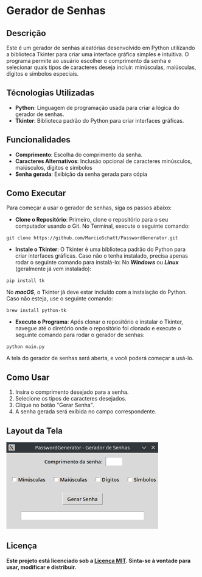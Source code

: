 # Gerador de Senhas

## Descrição

Este é um gerador de senhas aleatórias desenvolvido em Python utilizando a biblioteca Tkinter para criar uma interface gráfica simples e intuitiva. O programa permite ao usuário escolher o comprimento da senha e selecionar quais tipos de caracteres deseja incluir: minúsculas, maiúsculas, dígitos e símbolos especiais.

## Técnologias Utilizadas

- **Python**: Linguagem de programação usada para criar a lógica do gerador de senhas.
- **Tkinter**: Biblioteca padrão do Python para criar interfaces gráficas.

## Funcionalidades

- **Comprimento**: Escolha do comprimento da senha.
- **Caracteres Alternativos**: Inclusão opcional de caracteres minúsculos, maiúsculos, dígitos e símbolos
- **Senha gerada**: Exibição da senha gerada para cópia

## Como Executar

Para começar a usar o gerador de senhas, siga os passos abaixo:
- **Clone o Repositório**: Primeiro, clone o repositório para o seu computador usando o Git. No Terminal, execute o seguinte comando:
```
git clone https://github.com/MarcioSchatt/PasswordGenerator.git
```
- **Instale o Tkinter**: O Tkinter é uma biblioteca padrão do Python para criar interfaces gráficas. Caso não o tenha instalado, precisa apenas rodar o seguinte comando para instalá-lo:
No ***Windows*** ou ***Linux*** (geralmente já vem instalado):
```
pip install tk
```
No ***macOS***, o Tkinter já deve estar incluído com a instalação do Python. Caso não esteja, use o seguinte comando:
```
brew install python-tk
```
- **Execute o Programa**: Após clonar o repositório e instalar o Tkinter, navegue até o diretório onde o repositório foi clonado e execute o seguinte comando para rodar o gerador de senhas:
```
python main.py
```
A tela do gerador de senhas será aberta, e você poderá começar a usá-lo.

## Como Usar

1. Insira o comprimento desejado para a senha.
2. Selecione os tipos de caracteres desejados.
3. Clique no botão "Gerar Senha".
4. A senha gerada será exibida no campo correspondente.

## Layout da Tela

![Gerador de Senhas](screenshot.png)

## Licença

**Este projeto está licenciado sob a [Licença MIT](LICENSE.txt). Sinta-se à vontade para usar, modificar e distribuir.**